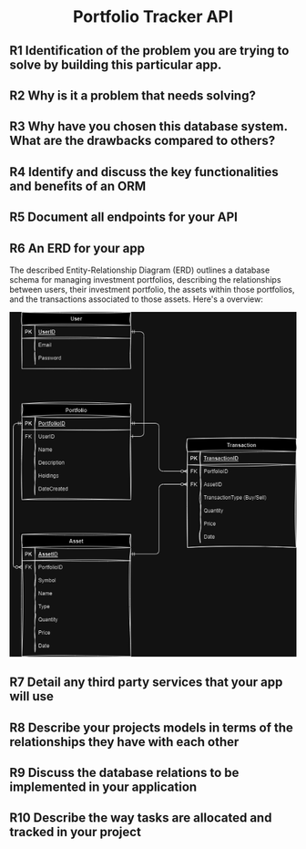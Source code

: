 # <center>Portfolio Tracker API</center>



## R1 Identification of the problem you are trying to solve by building this particular app.

## R2 Why is it a problem that needs solving?

## R3 Why have you chosen this database system. What are the drawbacks compared to others?

## R4 Identify and discuss the key functionalities and benefits of an ORM

## R5 Document all endpoints for your API

## R6 An ERD for your app

The described Entity-Relationship Diagram (ERD) outlines a database schema for managing investment portfolios, describing the relationships between users, their investment portfolio, the assets within those portfolios, and the transactions associated to those assets. Here's a overview:

<img src="./Images/Portfolio-Tracker-API_ERD.png"></img>

## R7 Detail any third party services that your app will use

## R8 Describe your projects models in terms of the relationships they have with each other

## R9 Discuss the database relations to be implemented in your application

## R10 Describe the way tasks are allocated and tracked in your project
